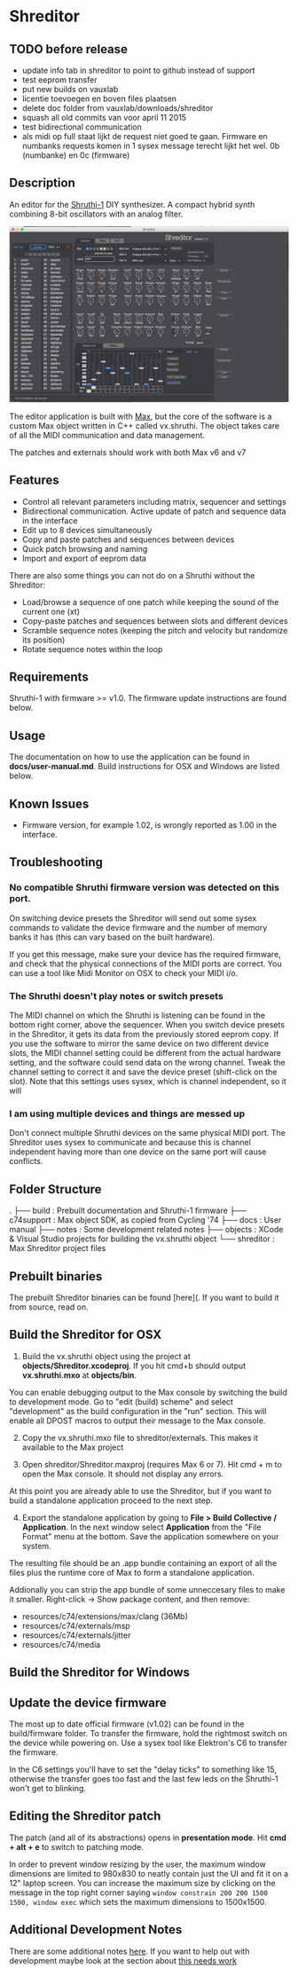 # Shreditor

## TODO before release
* update info tab in shreditor to point to github instead of support
* test eeprom transfer
* put new builds on vauxlab
* licentie toevoegen en boven files plaatsen
* delete doc folder from vauxlab/downloads/shreditor
* squash all old commits van voor april 11 2015
* test bidirectional communication
* als midi op full staat lijkt de request niet goed te gaan. Firmware en numbanks requests komen in 1 sysex message terecht lijkt het wel. 0b (numbanke) en 0c (firmware)


## Description
An editor for the [Shruthi-1](http://mutable-instruments.net/shruthi1) DIY synthesizer. A compact hybrid synth combining 8-bit oscillators with an analog filter.

![screenshot](docs/images/shreditor-ui.png)

The editor application is built with [Max](https://cycling74.com/products/max), but the core of the software is a custom Max object written in C++ called vx.shruthi. The object takes care of all the MIDI communication and data management.

The patches and externals should work with both Max v6 and v7

## Features
* Control all relevant parameters including matrix, sequencer and settings
* Bidirectional communication. Active update of patch and sequence data in the interface
* Edit up to 8 devices simultaneously
* Copy and paste patches and sequences between devices
* Quick patch browsing and naming
* Import and export of eeprom data

There are also some things you can not do on a Shruthi without the Shreditor:

* Load/browse a sequence of one patch while keeping the sound of the current one (xt)
* Copy-paste patches and sequences between slots and different devices
* Scramble sequence notes (keeping the pitch and velocity but randomize its position)
* Rotate sequence notes within the loop

## Requirements
Shruthi-1 with firmware >= v1.0. The firmware update instructions are found below.

## Usage
The documentation on how to use the application can be found in __docs/user-manual.md__. Build instructions for OSX and Windows are listed below.

## Known Issues
* Firmware version, for example 1.02, is wrongly reported as 1.00 in the interface.

## Troubleshooting
### No compatible Shruthi firmware version was detected on this port.
On switching device presets the Shreditor will send out some sysex commands to validate the device firmware and the number of memory banks it has (this can vary based on the built hardware).

If you get this message, make sure your device has the required firmware, and check that the physical connections of the MIDI ports are correct. You can use a tool like Midi Monitor on OSX to check your MIDI i/o.

### The Shruthi doesn't play notes or switch presets
The MIDI channel on which the Shruthi is listening can be found in the bottom right corner, above the sequencer. When you switch device presets in the Shreditor, it gets its data from the previously stored eeprom copy. If you use the software to mirror the same device on two different device slots, the MIDI channel setting could be different from the actual hardware setting, and the software could send data on the wrong channel. Tweak the channel setting to correct it and save the device preset (shift-click on the slot). Note that this settings uses sysex, which is channel independent, so it will

### I am using multiple devices and things are messed up
Don't connect multiple Shruthi devices on the same physical MIDI port. The Shreditor uses sysex to communicate and because this is channel independent having more than one device on the same port will cause conflicts.

## Folder Structure
.
├── build : Prebuilt documentation and Shruthi-1 firmware
├── c74support : Max object SDK, as copied from Cycling '74
├── docs : User manual
├── notes : Some development related notes
├── objects : XCode & Visual Studio projects for building the vx.shruthi object
└── shreditor : Max Shreditor project files

## Prebuilt binaries
The prebuilt Shreditor binaries can be found [here](. If you want to build it from source, read on.

## Build the Shreditor for OSX

1) Build the vx.shruthi object using the project at __objects/Shreditor.xcodeproj__. If you hit cmd+b should output __vx.shruthi.mxo__ at __objects/bin__.

You can enable debugging output to the Max console by switching the build to development mode. Go to "edit (build) scheme" and select "development" as the build configuration in the "run" section. This will enable all DPOST macros to output their message to the Max console.

2) Copy the vx.shruthi.mxo file to shreditor/externals. This makes it available to the Max project

3) Open shreditor/Shreditor.maxproj (requires Max 6 or 7). Hit cmd + m to open the Max console. It should not display any errors.

At this point you are already able to use the Shreditor, but if you want to build a standalone application proceed to the next step.

4) Export the standalone application by going to __File > Build Collective / Application__. In the next window select __Application__ from the "File Format" menu at the bottom. Save the application somewhere on your system.

The resulting file should be an .app bundle containing an export of all the files plus the runtime core of Max to form a standalone application.

Addionally you can strip the app bundle of some unneccesary files to make it smaller. Right-click -> Show package content, and then remove:

* resources/c74/extensions/max/clang (36Mb)
* resources/c74/externals/msp
* resources/c74/externals/jitter
* resources/c74/media

## Build the Shreditor for Windows




## Update the device firmware
The most up to date official firmware (v1.02) can be found in the build/firmware folder. To transfer the firmware, hold the rightmost switch on the device while powering on. Use a sysex tool like Elektron's C6 to transfer the firmware.

In the C6 settings you'll have to set the "delay ticks" to something like 15, otherwise the transfer goes too fast and the last few leds on the Shruthi-1 won't get to blinking.

## Editing the Shreditor patch
The patch (and all of its abstractions) opens in __presentation mode__. Hit __cmd + alt + e__ to switch to patching mode.

In order to prevent window resizing by the user, the maximum window dimensions are limited to 980x830 to neatly contain just the UI and fit it on a 12" laptop screen. You can increase the maximum size by clicking on the message in the top right corner saying `window constrain 200 200 1500 1500, window exec` which sets the maximum dimensions to 1500x1500.

## Additional Development Notes
There are some additional notes [here](/notes). If you want to help out with development maybe look at the section about [this needs work](/notes/this%20needs%20work.md)

